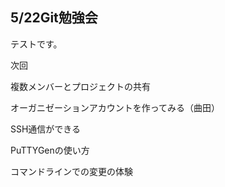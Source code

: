 ## 5/22Git勉強会



テストです。

次回

複数メンバーとプロジェクトの共有

オーガニゼーションアカウントを作ってみる（曲田）

SSH通信ができる

PuTTYGenの使い方

コマンドラインでの変更の体験

